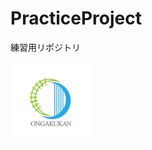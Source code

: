 # PracticeProject
練習用リポジトリ


![会社ロゴ](https://github.com/ongakukan-co-ltd/PracticeProject/blob/master/LogoOngakukan.png)

